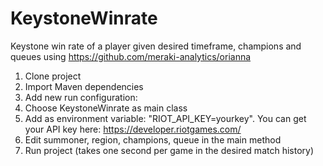 # KeystoneWinrate
Keystone win rate of a player given desired timeframe, champions and queues using https://github.com/meraki-analytics/orianna

1. Clone project
2. Import Maven dependencies
3. Add new run configuration:
4. Choose KeystoneWinrate as main class
5. Add as environment variable: "RIOT_API_KEY=yourkey". You can get your API key here: https://developer.riotgames.com/
6. Edit summoner, region, champions, queue in the main method
6. Run project (takes one second per game in the desired match history)
